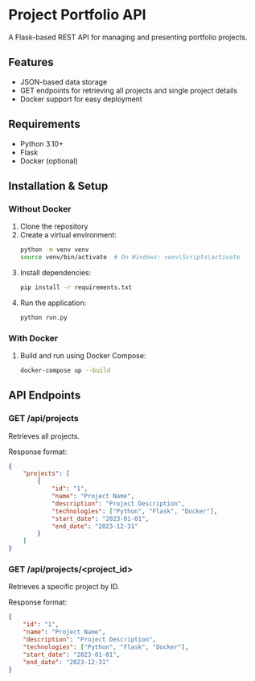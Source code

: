 # Project Portfolio API

A Flask-based REST API for managing and presenting portfolio projects.

## Features
- JSON-based data storage
- GET endpoints for retrieving all projects and single project details
- Docker support for easy deployment

## Requirements
- Python 3.10+
- Flask
- Docker (optional)

## Installation & Setup

### Without Docker
1. Clone the repository
2. Create a virtual environment:
   ```bash
   python -m venv venv
   source venv/bin/activate  # On Windows: venv\Scripts\activate
   ```
3. Install dependencies:
   ```bash
   pip install -r requirements.txt
   ```
4. Run the application:
   ```bash
   python run.py
   ```

### With Docker
1. Build and run using Docker Compose:
   ```bash
   docker-compose up --build
   ```

## API Endpoints

### GET /api/projects
Retrieves all projects.

Response format:
```json
{
    "projects": [
        {
            "id": "1",
            "name": "Project Name",
            "description": "Project Description",
            "technologies": ["Python", "Flask", "Docker"],
            "start_date": "2023-01-01",
            "end_date": "2023-12-31"
        }
    ]
}
```

### GET /api/projects/<project_id>
Retrieves a specific project by ID.

Response format:
```json
{
    "id": "1",
    "name": "Project Name",
    "description": "Project Description",
    "technologies": ["Python", "Flask", "Docker"],
    "start_date": "2023-01-01",
    "end_date": "2023-12-31"
}
```
